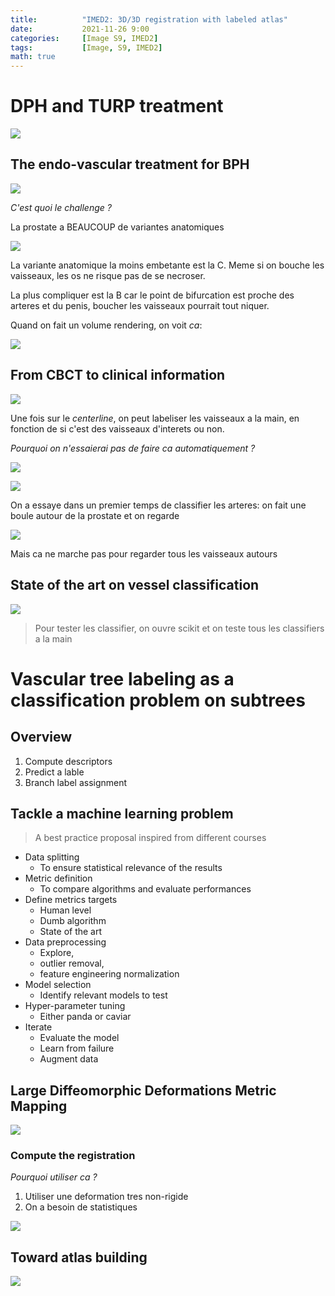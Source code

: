 ```yaml
---
title:          "IMED2: 3D/3D registration with labeled atlas"
date:           2021-11-26 9:00
categories:     [Image S9, IMED2]
tags:           [Image, S9, IMED2]
math: true
---
```


# DPH and TURP treatment

![](https://i.imgur.com/2Yo0onS.png)

## The endo-vascular treatment for BPH

![](https://i.imgur.com/6zvJDsc.png)

*C'est quoi le challenge ?*

<div class="alert alert-warning" role="alert" markdown="1">
La prostate a BEAUCOUP de variantes anatomiques
</div>

![](https://i.imgur.com/60NNHTo.jpg)

La variante anatomique la moins embetante est la C. Meme si on bouche les vaisseaux, les os ne risque pas de se necroser.

La plus compliquer est la B car le point de bifurcation est proche des arteres et du penis, boucher les vaisseaux pourrait tout niquer.

Quand on fait un volume rendering, on voit *ca*:

![](https://i.imgur.com/tRwUssu.jpg)

## From CBCT to clinical information

![](https://i.imgur.com/cI5MPOJ.png)

Une fois sur le *centerline*, on peut labeliser les vaisseaux a la main, en fonction de si c'est des vaisseaux d'interets ou non.

*Pourquoi on n'essaierai pas de faire ca automatiquement ?*

![](https://i.imgur.com/zEGJ2RU.png)

![](https://i.imgur.com/OzLt3c6.png)

On a essaye dans un premier temps de classifier les arteres: on fait une boule autour de la prostate et on regarde

![](https://i.imgur.com/zDUFia4.png)

<div class="alert alert-warning" role="alert" markdown="1">
Mais ca ne marche pas pour regarder tous les vaisseaux autours
</div>

## State of the art on vessel classification

![](https://i.imgur.com/l4uQ6Zg.png)

> Pour tester les classifier, on ouvre scikit et on teste tous les classifiers a la main

# Vascular tree labeling as a classification problem on subtrees

## Overview

1. Compute descriptors
2. Predict a lable
3. Branch label assignment

## Tackle a machine learning problem

> A best practice proposal inspired from different courses

- Data splitting
    - To ensure statistical relevance of the results
- Metric definition
    - To compare algorithms and evaluate performances
- Define metrics targets
    - Human level
    - Dumb algorithm
    - State of the art
- Data preprocessing
    - Explore, 
    - outlier removal, 
    - feature engineering normalization
- Model selection
    - Identify relevant models to test
- Hyper-parameter tuning
    - Either panda or caviar
- Iterate
    - Evaluate the model
    - Learn from failure
    - Augment data

## Large Diffeomorphic Deformations Metric Mapping

![](https://i.imgur.com/GWESNDn.png)

### Compute the registration

*Pourquoi utiliser ca ?*
1. Utiliser une deformation tres non-rigide
2. On a besoin de statistiques

![](https://i.imgur.com/K3Lw0YQ.png)

## Toward atlas building

![](https://i.imgur.com/glx1nQt.png)
